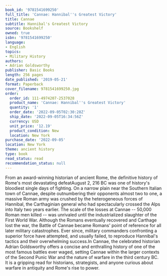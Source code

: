 ```yaml
---
book_id: '9781541699250'
full_title: 'Cannae: Hannibal''s Greatest Victory'
title: Cannae
subtitle: Hannibal's Greatest Victory
source: Bookshelf
owned: true
isbn: '9781541699250'
language:
- English
topics:
- Military History
authors:
- Adrian Goldsworthy
publisher: Basic Books
length: 256 pages
date_published: '2019-05-21'
format: Paperback
cover_filename: 9781541699250.jpg
order:
  order_id: 111-4974207-2537028
  product_name: 'Cannae: Hannibal''s Greatest Victory'
  quantity: '1'
  order_date: '2022-09-05T02:30:28Z'
  ship_date: '2022-09-05T16:34:56Z'
  currency: USD
  unit_price: '12.19'
  product_condition: New
  location: New York
purchase_date: '2022-09-05'
location: New York
theme: ancient history
type: book
read_status: read
recommendation_status: null
---
```

From an award-winning historian of ancient Rome, the definitive history of Rome's most devastating defeatAugust 2, 216 BC was one of history's bloodiest single days of fighting. On a narrow plain near the Southern Italian town of Cannae, despite outnumbering their opponents almost two to one, a massive Roman army was crushed by the heterogeneous forces of Hannibal, the Carthaginian general who had spectacularly crossed the Alps into Italy two years earlier. The scale of the losses at Cannae -- 50,000 Roman men killed -- was unrivaled until the industrialized slaughter of the First World War. Although the Romans eventually recovered and Carthage lost the war, the Battle of Cannae became Romans' point of reference for all later military catastrophes. Ever since, military commanders confronting a superior force have attempted, and usually failed, to reproduce Hannibal's tactics and their overwhelming success.In Cannae, the celebrated historian Adrian Goldsworthy offers a concise and enthralling history of one of the most famous battles ever waged, setting Cannae within the larger contexts of the Second Punic War and the nature of warfare in the third century BC. It is a gripping read for historians, strategists, and anyone curious about warfare in antiquity and Rome's rise to power.
